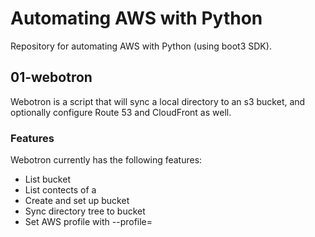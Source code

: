 # Automating AWS with Python
Repository for automating AWS with Python (using boot3 SDK).

## 01-webotron

Webotron is a script that will sync a local directory to an s3 bucket, and optionally configure  Route 53 and CloudFront as well.

### Features

Webotron currently has the following features:

- List bucket
- List contects of a
- Create and set up bucket
- Sync directory tree to bucket
- Set AWS profile with --profile=<profileName>
